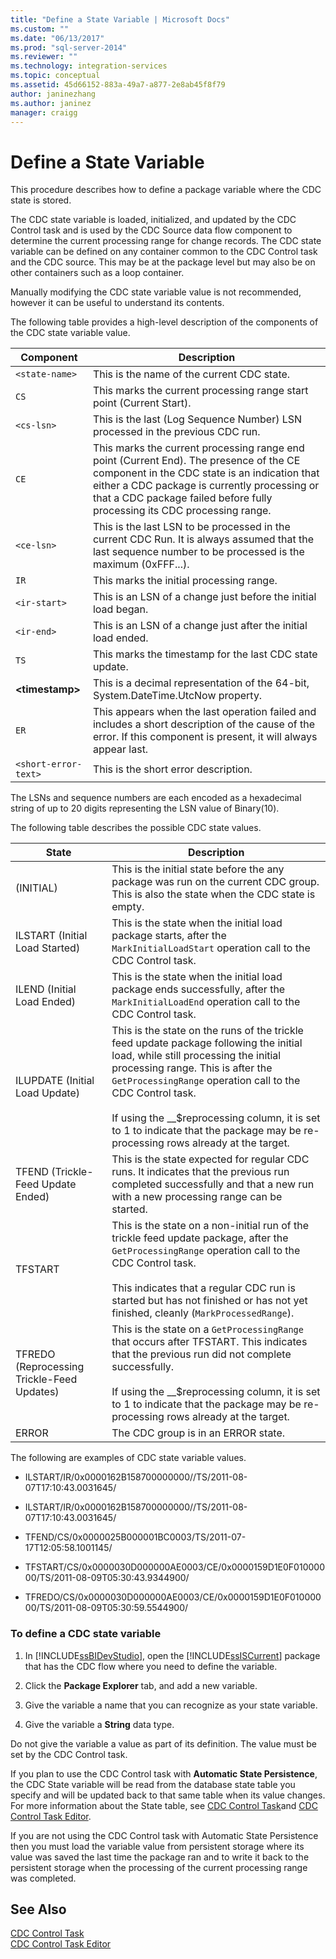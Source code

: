 ```yaml
---
title: "Define a State Variable | Microsoft Docs"
ms.custom: ""
ms.date: "06/13/2017"
ms.prod: "sql-server-2014"
ms.reviewer: ""
ms.technology: integration-services
ms.topic: conceptual
ms.assetid: 45d66152-883a-49a7-a877-2e8ab45f8f79
author: janinezhang
ms.author: janinez
manager: craigg
---
```

# Define a State Variable
  This procedure describes how to define a package variable where the CDC state is stored.  
  
 The CDC state variable is loaded, initialized, and updated by the CDC Control task and is used by the CDC Source data flow component to determine the current processing range for change records. The CDC state variable can be defined on any container common to the CDC Control task and the CDC source. This may be at the package level but may also be on other containers such as a loop container.  
  
 Manually modifying the CDC state variable value is not recommended, however it can be useful to understand its contents.  
  
 The following table provides a high-level description of the components of the CDC state variable value.  
  
|Component|Description|  
|---------------|-----------------|  
|`<state-name>`|This is the name of the current CDC state.|  
|`CS`|This marks the current processing range start point (Current Start).|  
|`<cs-lsn>`|This is the last (Log Sequence Number) LSN processed in the previous CDC run.|  
|`CE`|This marks the current processing range end point (Current End). The presence of the CE component in the CDC state is an indication that either a CDC package is currently processing or that a CDC package failed before fully processing its CDC processing range.|  
|`<ce-lsn>`|This is the last LSN to be processed in the current CDC Run. It is always assumed that the last sequence number to be processed is the maximum (0xFFF...).|  
|`IR`|This marks the initial processing range.|  
|`<ir-start>`|This is an LSN of a change just before the initial load began.|  
|`<ir-end>`|This is an LSN of a change just after the initial load ended.|  
|`TS`|This marks the timestamp for the last CDC state update.|  
|**\<timestamp>**|This is a decimal representation of the 64-bit, System.DateTime.UtcNow property.|  
|`ER`|This appears when the last operation failed and includes a short description of the cause of the error. If this component is present, it will always appear last.|  
|`<short-error-text>`|This is the short error description.|  
  
 The LSNs and sequence numbers are each encoded as a hexadecimal string of up to 20 digits representing the LSN value of Binary(10).  
  
 The following table describes the possible CDC state values.  
  
|State|Description|  
|-----------|-----------------|  
|(INITIAL)|This is the initial state before the any package was run on the current CDC group. This is also the state when the CDC state is empty.|  
|ILSTART (Initial Load Started)|This is the state when the initial load package starts, after the `MarkInitialLoadStart` operation call to the CDC Control task.|  
|ILEND (Initial Load Ended)|This is the state when the initial load package ends successfully, after the `MarkInitialLoadEnd` operation call to the CDC Control task.|  
|ILUPDATE (Initial Load Update)|This is the state on the runs of the trickle feed update package following the initial load, while still processing the initial processing range. This is after the `GetProcessingRange` operation call to the CDC Control task.<br /><br /> If using the __$reprocessing column, it is set to 1 to indicate that the package may be re-processing rows already at the target.|  
|TFEND (Trickle-Feed Update Ended)|This is the state expected for regular CDC runs. It indicates that the previous run completed successfully and that a new run with a new processing range can be started.|  
|TFSTART|This is the state on a non-initial run of the trickle feed update package, after the `GetProcessingRange` operation call to the CDC Control task.<br /><br /> This indicates that a regular CDC run is started but has not finished or has not yet finished, cleanly (`MarkProcessedRange`).|  
|TFREDO (Reprocessing Trickle-Feed Updates)|This is the state on a `GetProcessingRange` that occurs after TFSTART. This indicates that the previous run did not complete successfully.<br /><br /> If using the __$reprocessing column, it is set to 1 to indicate that the package may be re-processing rows already at the target.|  
|ERROR|The CDC group is in an ERROR state.|  
  
 The following are examples of CDC state variable values.  
  
-   ILSTART/IR/0x0000162B158700000000//TS/2011-08-07T17:10:43.0031645/  
  
-   ILSTART/IR/0x0000162B158700000000//TS/2011-08-07T17:10:43.0031645/  
  
-   TFEND/CS/0x0000025B000001BC0003/TS/2011-07-17T12:05:58.1001145/  
  
-   TFSTART/CS/0x0000030D000000AE0003/CE/0x0000159D1E0F01000000/TS/2011-08-09T05:30:43.9344900/  
  
-   TFREDO/CS/0x0000030D000000AE0003/CE/0x0000159D1E0F01000000/TS/2011-08-09T05:30:59.5544900/  
  
### To define a CDC state variable  
  
1.  In [!INCLUDE[ssBIDevStudio](../../includes/ssbidevstudio-md.md)], open the [!INCLUDE[ssISCurrent](../../includes/ssiscurrent-md.md)] package that has the CDC flow where you need to define the variable.  
  
2.  Click the **Package Explorer** tab, and add a new variable.  
  
3.  Give the variable a name that you can recognize as your state variable.  
  
4.  Give the variable a **String** data type.  
  
 Do not give the variable a value as part of its definition. The value must be set by the CDC Control task.  
  
 If you plan to use the CDC Control task with **Automatic State Persistence**, the CDC State variable will be read from the database state table you specify and will be updated back to that same table when its value changes. For more information about the State table, see [CDC Control Task](../control-flow/cdc-control-task.md)and [CDC Control Task Editor](../cdc-control-task-editor.md).  
  
 If you are not using the CDC Control task with Automatic State Persistence then you must load the variable value from persistent storage where its value was saved the last time the package ran and to write it back to the persistent storage when the processing of the current processing range was completed.  
  
## See Also  
 [CDC Control Task](../control-flow/cdc-control-task.md)   
 [CDC Control Task Editor](../cdc-control-task-editor.md)  
  
  
